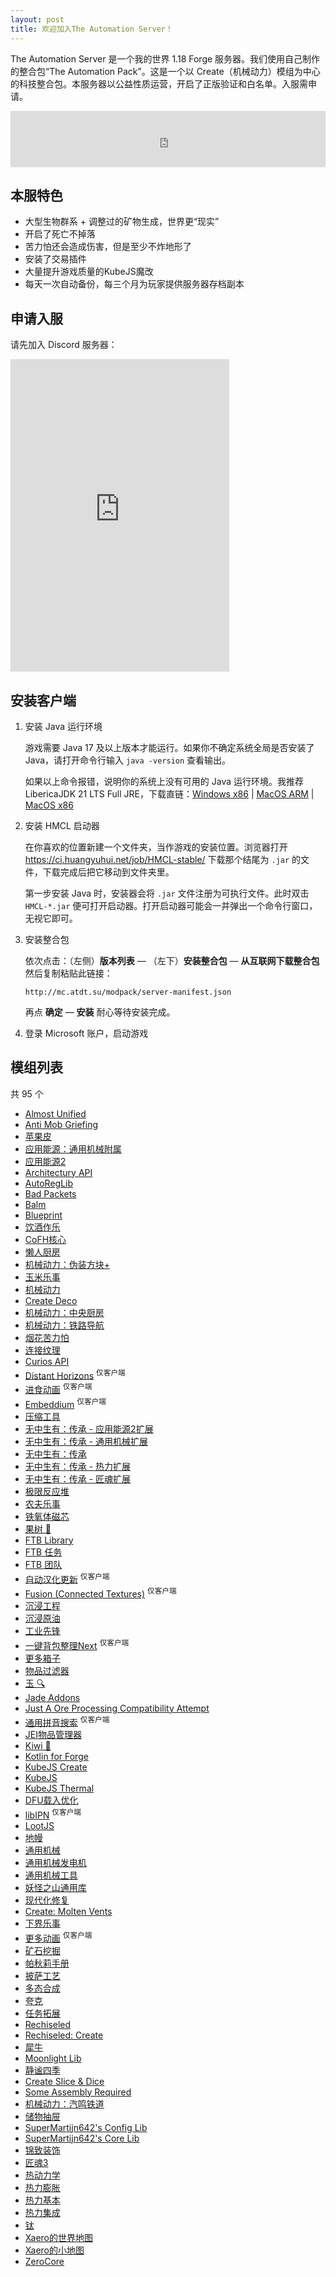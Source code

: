 ```yaml
---
layout: post
title: 欢迎加入The Automation Server！
---
```


The Automation Server 是一个我的世界 1.18 Forge 服务器。我们使用自己制作的整合包“The Automation Pack”。这是一个以 Create（机械动力）模组为中心的科技整合包。本服务器以公益性质运营，开启了正版验证和白名单。入服需申请。

<iframe style="width:600px;height:90px;max-width:100%;border:none;display:block;margin:auto" src="https://namemc.com/server/mc.atdt.su/embed" width="600" height="90"></iframe>

## 本服特色

- 大型生物群系 + 调整过的矿物生成，世界更“现实”
- 开启了死亡不掉落
- 苦力怕还会造成伤害，但是至少不炸地形了
- 安装了交易插件
- 大量提升游戏质量的KubeJS魔改
- 每天一次自动备份，每三个月为玩家提供服务器存档副本

## 申请入服

请先加入 Discord 服务器：

<iframe src="https://discord.com/widget?id=599498357072723976&theme=dark" width="350" height="500" allowtransparency="true" frameborder="0" sandbox="allow-popups allow-popups-to-escape-sandbox allow-same-origin allow-scripts"></iframe>

## 安装客户端

1. 安装 Java 运行环境

   游戏需要 Java 17 及以上版本才能运行。如果你不确定系统全局是否安装了 Java，请打开命令行输入 `java -version` 查看输出。

   如果以上命令报错，说明你的系统上没有可用的 Java 运行环境。我推荐 LibericaJDK 21 LTS Full JRE，下载直链：[Windows x86](https://download.bell-sw.com/java/21.0.7+9/bellsoft-jre21.0.7+9-windows-amd64-full.msi) \| [MacOS ARM](https://download.bell-sw.com/java/21.0.7+9/bellsoft-jre21.0.7+9-macos-aarch64-full.pkg) \| [MacOS x86](https://download.bell-sw.com/java/21.0.7+9/bellsoft-jre21.0.7+9-macos-amd64-full.pkg)

2. 安装 HMCL 启动器

   在你喜欢的位置新建一个文件夹，当作游戏的安装位置。浏览器打开 <https://ci.huangyuhui.net/job/HMCL-stable/> 下载那个结尾为 `.jar` 的文件，下载完成后把它移动到文件夹里。

   第一步安装 Java 时，安装器会将 `.jar` 文件注册为可执行文件。此时双击 `HMCL-*.jar` 便可打开启动器。打开启动器可能会一并弹出一个命令行窗口，无视它即可。

3. 安装整合包

   依次点击：（左侧）**版本列表** — （左下）**安装整合包** — **从互联网下载整合包** 然后复制粘贴此链接：

   `http://mc.atdt.su/modpack/server-manifest.json`

   再点 **确定** — **安装** 耐心等待安装完成。

4. 登录 Microsoft 账户，启动游戏

## 模组列表

共 95 个

- [Almost Unified](https://www.mcmod.cn/class/7980.html)
- [Anti Mob Griefing](https://www.mcmod.cn/class/10400.html)
- [苹果皮](https://www.mcmod.cn/class/744.html)
- [应用能源：通用机械附属](https://www.mcmod.cn/class/6055.html)
- [应用能源2](https://www.mcmod.cn/class/260.html)
- [Architectury API](https://www.mcmod.cn/class/3434.html)
- [AutoRegLib](https://www.mcmod.cn/class/698.html)
- [Bad Packets](https://www.mcmod.cn/class/6275.html)
- [Balm](https://www.mcmod.cn/class/4485.html)
- [Blueprint](https://www.mcmod.cn/class/2575.html)
- [饮酒作乐](https://www.mcmod.cn/class/6829.html)
- [CoFH核心](https://www.mcmod.cn/class/600.html)
- [懒人厨房](https://www.mcmod.cn/class/468.html)
- [机械动力：伪装方块+](https://www.mcmod.cn/class/13844.html)
- [玉米乐事](https://www.mcmod.cn/class/5646.html)
- [机械动力](https://www.mcmod.cn/class/2021.html)
- [Create Deco](https://www.mcmod.cn/class/5189.html)
- [机械动力：中央厨房](https://www.mcmod.cn/class/9151.html)
- [机械动力：铁路导航](https://www.mcmod.cn/class/14600.html)
- [烟花苦力怕](https://www.mcmod.cn/class/1267.html)
- [连接纹理](https://www.mcmod.cn/class/837.html)
- [Curios API](https://www.mcmod.cn/class/2029.html)
- [Distant Horizons](https://www.mcmod.cn/class/5009.html) <sup>仅客户端</sup>
- [进食动画](https://www.mcmod.cn/class/5854.html) <sup>仅客户端</sup>
- [Embeddium](https://www.mcmod.cn/class/12028.html) <sup>仅客户端</sup>
- [压缩工具](https://www.mcmod.cn/class/486.html)
- [无中生有：传承 - 应用能源2扩展](https://www.mcmod.cn/class/3808.html)
- [无中生有：传承 - 通用机械扩展](https://www.mcmod.cn/class/3798.html)
- [无中生有：传承](https://www.mcmod.cn/class/2881.html)
- [无中生有：传承 - 热力扩展](https://www.mcmod.cn/class/3976.html)
- [无中生有：传承 - 匠魂扩展](https://www.mcmod.cn/class/3978.html)
- [极限反应堆](https://www.mcmod.cn/class/814.html)
- [农夫乐事](https://www.mcmod.cn/class/2820.html)
- [铁氧体磁芯](https://www.mcmod.cn/class/3888.html)
- [果树 🍊](https://www.mcmod.cn/class/2416.html)
- [FTB Library](https://www.mcmod.cn/class/3184.html)
- [FTB 任务](https://www.mcmod.cn/class/1423.html)
- [FTB 团队](https://www.mcmod.cn/class/3179.html)
- [自动汉化更新](https://www.mcmod.cn/class/1188.html) <sup>仅客户端</sup>
- [Fusion (Connected Textures)](https://www.mcmod.cn/class/11194.html) <sup>仅客户端</sup>
- [沉浸工程](https://www.mcmod.cn/class/463.html)
- [沉浸原油](https://www.mcmod.cn/class/819.html)
- [工业先锋](https://www.mcmod.cn/class/979.html)
- [一键背包整理Next](https://www.mcmod.cn/class/4104.html) <sup>仅客户端</sup>
- [更多箱子](https://www.mcmod.cn/class/20.html)
- [物品过滤器](https://www.mcmod.cn/class/1605.html)
- [玉 🔍](https://www.mcmod.cn/class/3482.html)
- [Jade Addons](https://www.mcmod.cn/class/5837.html)
- [Just A Ore Processing Compatibility Attempt](https://www.mcmod.cn/class/878.html)
- [通用拼音搜索](https://www.mcmod.cn/class/840.html) <sup>仅客户端</sup>
- [JEI物品管理器](https://www.mcmod.cn/class/459.html)
- [Kiwi 🥝](https://www.mcmod.cn/class/1290.html)
- [Kotlin for Forge](https://www.mcmod.cn/class/2890.html)
- [KubeJS Create](https://www.mcmod.cn/class/5157.html)
- [KubeJS](https://www.mcmod.cn/class/2450.html)
- [KubeJS Thermal](https://www.mcmod.cn/class/5159.html)
- [DFU载入优化](https://www.mcmod.cn/class/3407.html)
- [libIPN](https://www.mcmod.cn/class/7713.html) <sup>仅客户端</sup>
- [LootJS](https://www.mcmod.cn/class/6327.html)
- [地幔](https://www.mcmod.cn/class/329.html)
- [通用机械](https://www.mcmod.cn/class/187.html)
- [通用机械发电机](https://www.mcmod.cn/class/1323.html)
- [通用机械工具](https://www.mcmod.cn/class/1615.html)
- [妖怪之山通用库](https://www.mcmod.cn/class/2303.html)
- [现代化修复](https://www.mcmod.cn/class/8714.html)
- [Create: Molten Vents](https://www.mcmod.cn/class/10038.html)
- [下界乐事](https://www.mcmod.cn/class/4563.html)
- [更多动画](https://www.mcmod.cn/class/4378.html) <sup>仅客户端</sup>
- [矿石挖掘](https://www.mcmod.cn/class/1955.html)
- [帕秋莉手册](https://www.mcmod.cn/class/1388.html)
- [披萨工艺](https://www.mcmod.cn/class/1839.html)
- [多态合成](https://www.mcmod.cn/class/2895.html)
- [夸克](https://www.mcmod.cn/class/527.html)
- [任务拓展](https://www.mcmod.cn/class/5709.html)
- [Rechiseled](https://www.mcmod.cn/class/7032.html)
- [Rechiseled: Create](https://www.mcmod.cn/class/11297.html)
- [犀牛](https://www.mcmod.cn/class/3821.html)
- [Moonlight Lib](https://www.mcmod.cn/class/4159.html)
- [静谧四季](https://www.mcmod.cn/class/1132.html)
- [Create Slice & Dice](https://www.mcmod.cn/class/7328.html)
- [Some Assembly Required](https://www.mcmod.cn/class/5801.html)
- [机械动力：汽鸣铁道](https://www.mcmod.cn/class/8230.html)
- [储物抽屉](https://www.mcmod.cn/class/408.html)
- [SuperMartijn642's Config Lib](https://www.mcmod.cn/class/4682.html)
- [SuperMartijn642's Core Lib](https://www.mcmod.cn/class/4227.html)
- [锦致装饰](https://www.mcmod.cn/class/3555.html)
- [匠魂3](https://www.mcmod.cn/class/3725.html)
- [热动力学](https://www.mcmod.cn/class/3824.html)
- [热力膨胀](https://www.mcmod.cn/class/3824.html)
- [热力基本](https://www.mcmod.cn/class/3824.html)
- [热力集成](https://www.mcmod.cn/class/3824.html)
- [钛](https://www.mcmod.cn/class/2088.html)
- [Xaero的世界地图](https://www.mcmod.cn/class/1483.html)
- [Xaero的小地图](https://www.mcmod.cn/class/1701.html)
- [ZeroCore](https://www.mcmod.cn/class/780.html)